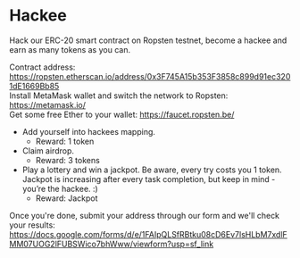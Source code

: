 # Hackee

Hack our ERC-20 smart contract on Ropsten testnet, become a hackee and earn as many tokens as you can.

Contract address: https://ropsten.etherscan.io/address/0x3F745A15b353F3858c899d91ec3201dE1669Bb85<br/>
Install MetaMask wallet and switch the network to Ropsten: https://metamask.io/<br/>
Get some free Ether to your wallet: https://faucet.ropsten.be/<br/>

* Add yourself into hackees mapping.
  * Reward: 1 token
* Claim airdrop.
  * Reward: 3 tokens
* Play a lottery and win a jackpot. Be aware, every try costs you 1 token. Jackpot is increasing after every task completion, but keep in mind - you’re the hackee. :)
  * Reward: Jackpot

Once you're done, submit your address through our form and we'll check your results: https://docs.google.com/forms/d/e/1FAIpQLSfRBtku08cD6Ev7lsHLbM7xdlFMM07UOG2lFUBSWico7bhWww/viewform?usp=sf_link
